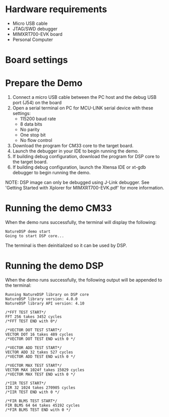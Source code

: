 Hardware requirements
=====================
- Micro USB cable
- JTAG/SWD debugger
- MIMXRT700-EVK board
- Personal Computer

Board settings
==============

Prepare the Demo
===============
1.  Connect a micro USB cable between the PC host and the debug USB port (J54) on the board
2.  Open a serial terminal on PC for MCU-LINK serial device with these settings:
    - 115200 baud rate
    - 8 data bits
    - No parity
    - One stop bit
    - No flow control
3.  Download the program for CM33 core to the target board.
4.  Launch the debugger in your IDE to begin running the demo.
6.  If building debug configuration, download the program for DSP core to the target board.
7.  If building debug configuration, launch the Xtensa IDE or xt-gdb debugger to
begin running the demo.

NOTE: DSP image can only be debugged using J-Link debugger.  See
'Getting Started with Xplorer for MIMXRT700-EVK.pdf' for more information.

Running the demo CM33
===============
When the demo runs successfully, the terminal will display the following:

    NatureDSP demo start
    Going to start DSP core...

The terminal is then deinitialized so it can be used by DSP.

Running the demo DSP
===============
When the demo runs successfully, the following output will be appended to the terminal:

    Running NatureDSP library on DSP core
    NatureDSP library version: 4.0.0
    NatureDSP library API version: 4.10

    /*FFT TEST START*/
    FFT 256 takes 3452 cycles
    /*FFT TEST END with 0*/

    /*VECTOR DOT TEST START*/
    VECTOR DOT 16 takes 489 cycles
    /*VECTOR DOT TEST END with 0 */

    /*VECTOR ADD TEST START*/
    VECTOR ADD 32 takes 527 cycles
    /*VECTOR ADD TEST END with 0 */

    /*VECTOR MAX TEST START*/
    VECTOR MAX 1024f takes 15029 cycles
    /*VECTOR MAX TEST END with 0 */

    /*IIR TEST START*/
    IIR 32 1024 takes 270905 cycles
    /*IIR TEST END with 0 */

    /*FIR BLMS TEST START*/
    FIR BLMS 64 64 takes 45192 cycles
    /*FIR BLMS TEST END with 0 */

